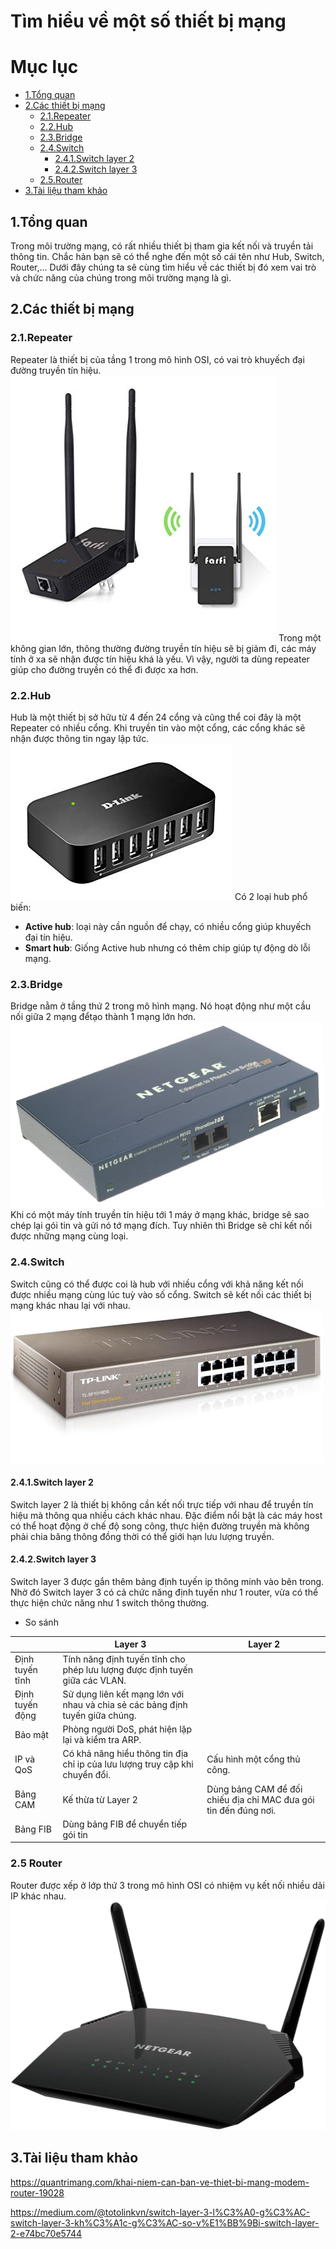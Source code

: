 Tìm hiểu về một số thiết bị mạng
===
# Mục lục
- [1.Tổng quan](#1Tổng-quan)
- [2.Các thiết bị mạng](#2Các-thiết-bị-mạng)
    - [2.1.Repeater](#2.1Repeater)
    - [2.2.Hub](#2.2Hub)
    - [2.3.Bridge](#2.3Bridge)
    - [2.4.Switch](#2.4Switch)
        - [2.4.1.Switch layer 2](#2.4.1Switch-layer-2)
        - [2.4.2.Switch layer 3](#2.4.2Switch-layer-3)
    - [2.5.Router](#2.5Router)
- [3.Tài liệu tham khảo](#3Tài-liệu-tham-khảo)
## 1.Tổng quan
Trong môi trường mạng, có rất nhiều thiết bị tham gia kết nối và truyền tải thông tin. Chắc hản bạn sẽ có thể nghe đến một số cái tên như Hub, Switch, Router,... Dưới đây chúng ta sẽ cùng tìm hiểu về các thiết bị đó xem vai trò và chức năng của chúng trong môi trường mạng là gì.
## 2.Các thiết bị mạng
### 2.1.Repeater
Repeater là thiết bị của tầng 1 trong mô hình OSI, có vai trò khuyếch đại đường truyền tín hiệu.
![image](images/thietbimang01.jpg "img01")
Trong một không gian lớn, thông thường đường truyền tín hiệu sẽ bị giảm đi, các máy tính ở xa sẽ nhận được tín hiệu khá là yếu. Vì vậy, người ta dùng repeater giúp cho đường truyền có thể đi được xa hơn.

### 2.2.Hub
Hub là một thiết bị sở hữu từ 4 đến 24 cổng và cũng thể coi đây là một Repeater có nhiều cổng. Khi truyền tin vào một cổng, các cổng khác sẽ nhận được thông tin ngay lập tức.
![image](images/thietbimang02.jpg "img02")
Có 2 loại hub phổ biến:
- **Active hub**: loại này cần nguồn để chạy, có nhiều cổng giúp khuyếch đại tín hiệu.
- **Smart hub**: Giống Active hub nhưng có thêm chip giúp tự động dò lỗi mạng.

### 2.3.Bridge
Bridge nằm ở tầng thứ 2 trong mô hình mạng. Nó hoạt động như một cầu nối giữa 2 mạng đểtạo thành 1 mạng lớn hơn. 
![image](images/thietbimang03.jpg "img03")
Khi có một máy tính truyền tín hiệu tới 1 máy ở mạng khác, bridge sẽ sao chép lại gói tin và gửi nó tớ mạng đích. Tuy nhiên thì Bridge sẽ chỉ kết nối được những mạng cùng loại.

### 2.4.Switch
Switch cũng có thể được coi là hub với nhiều cổng với khả năng kết nối được nhiều mạng cùng lúc tuỳ vào số cổng. Switch sẽ kết nối các thiết bị mạng khác nhau lại với nhau.
![image](images/thietbimang04.jpg "img04")
#### 2.4.1.Switch layer 2
Switch layer 2 là thiết bị không cần kết nối trực tiếp với nhau để truyền tín hiệu mà thông qua nhiều cách khác nhau. Đặc điểm nổi bật là các máy host có thể hoạt động ở chế độ song công, thực hiện đường truyền mà không phải chia băng thông đồng thời có thể giới hạn lưu lượng truyền.
#### 2.4.2.Switch layer 3
Switch layer 3 được gắn thêm bảng định tuyến ip thông minh vào bên trong. Nhờ đó Switch layer 3 có cả chức năng định tuyến như 1 router, vừa có thể thực hiện chức năng như 1 switch thông thường.

- So sánh

 | | Layer 3 | Layer 2 
 --- | --- | ---
 Định tuyến tĩnh |Tính năng định tuyến tĩnh cho phép lưu lượng được định tuyến giữa các VLAN.
 |Định tuyến động | Sử dụng liên kết mạng lớn với nhau và chia sẻ các bảng định tuyến giữa chúng.
 |Bảo mật|Phòng người DoS, phát hiện lặp lại và kiểm tra ARP.
 |IP và QoS|Có khả năng hiểu thông tin địa chỉ ip của lưu lượng truy cập khi chuyển đổi.|Cấu hình một cổng thủ công.
 |Bảng CAM|Kế thừa từ Layer 2|Dùng bảng CAM để đối chiếu địa chỉ MAC đưa gói tin đến đúng nơi.
 |Bảng FIB|Dùng bảng FIB để chuyển tiếp gói tin|


### 2.5 Router
Router được xếp ở lớp thứ 3 trong mô hình OSI có nhiệm vụ kết nối nhiều dải IP khác nhau.
![image](images/thietbimang05.jpg "img05")
## 3.Tài liệu tham khảo

https://quantrimang.com/khai-niem-can-ban-ve-thiet-bi-mang-modem-router-19028

https://medium.com/@totolinkvn/switch-layer-3-l%C3%A0-g%C3%AC-switch-layer-3-kh%C3%A1c-g%C3%AC-so-v%E1%BB%9Bi-switch-layer-2-e74bc70e5744